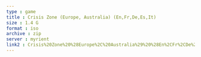 ```yaml
---
type : game
title : Crisis Zone (Europe, Australia) (En,Fr,De,Es,It)
size : 1.4 G
format : iso
archive : zip
server : myrient
link2 : Crisis%20Zone%20%28Europe%2C%20Australia%29%20%28En%2CFr%2CDe%2CEs%2CIt%29
---
```

